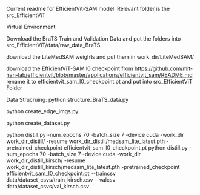 Current readme for EfficientVit-SAM model.
Relevant folder is the src_EfficientViT


Virtual Environment

Download the BraTS Train and Validation Data and put the folders into src_EfficientViT/data/raw_data_BraTS

download the LiteMedSAM weights and put them in work_dir/LiteMedSAM/

download the EfficientViT-SAM l0 checkpoint from https://github.com/mit-han-lab/efficientvit/blob/master/applications/efficientvit_sam/README.md
rename it to efficientvit_sam_l0_checkpoint.pt and put into src_EfficientViT Folder


Data Strucruing:
python structure_BraTS_data.py

python create_edge_imgs.py

python create_dataset.py


python distill.py -num_epochs 70 -batch_size 7 -device cuda -work_dir work_dir_distill/ -resume work_dir_distill/medsam_lite_latest.pth -pretrained_checkpoint efficientvit_sam_l0_checkpoint.pt
python distill.py -num_epochs 70 -batch_size 7 -device cuda -work_dir work_dir_distill_kirsch/ -resume work_dir_distill_kirsch/medsam_lite_latest.pth -pretrained_checkpoint efficientvit_sam_l0_checkpoint.pt --traincsv data/dataset_csvs/train_kirsch.csv --valcsv data/dataset_csvs/val_kirsch.csv